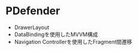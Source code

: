 # PDefender 

- DrawerLayout  
- DataBindingを使用したMVVM構成  
- Navigation Controllerを使用したFragment間遷移  
